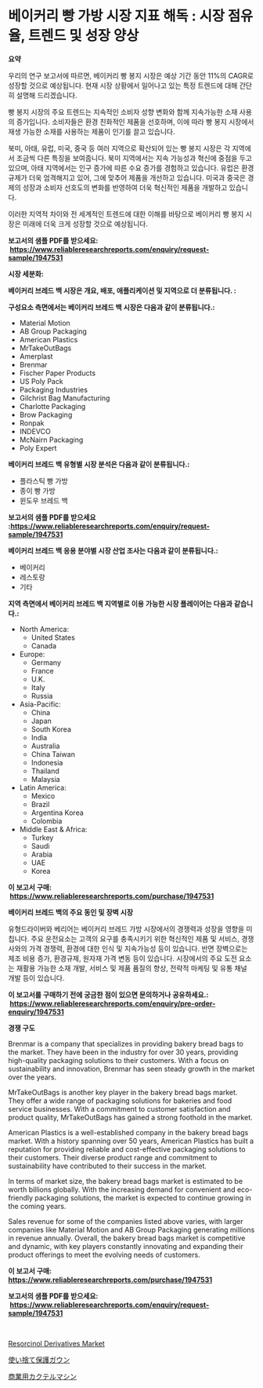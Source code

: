 <p><h1>베이커리 빵 가방 시장 지표 해독 : 시장 점유율, 트렌드 및 성장 양상</h1></p><p><strong>요약</strong></p>
<p><p>우리의 연구 보고서에 따르면, 베이커리 빵 봉지 시장은 예상 기간 동안 11%의 CAGR로 성장할 것으로 예상됩니다. 현재 시장 상황에서 일어나고 있는 특정 트렌드에 대해 간단히 설명해 드리겠습니다.</p><p>빵 봉지 시장의 주요 트렌드는 지속적인 소비자 성향 변화와 함께 지속가능한 소재 사용의 증가입니다. 소비자들은 환경 친화적인 제품을 선호하며, 이에 따라 빵 봉지 시장에서 재생 가능한 소재를 사용하는 제품이 인기를 끌고 있습니다.</p><p>북미, 아태, 유럽, 미국, 중국 등 여러 지역으로 확산되어 있는 빵 봉지 시장은 각 지역에서 조금씩 다른 특징을 보여줍니다. 북미 지역에서는 지속 가능성과 혁신에 중점을 두고 있으며, 아태 지역에서는 인구 증가에 따른 수요 증가를 경험하고 있습니다. 유럽은 환경 규제가 더욱 엄격해지고 있어, 그에 맞추어 제품을 개선하고 있습니다. 미국과 중국은 경제의 성장과 소비자 선호도의 변화를 반영하여 더욱 혁신적인 제품을 개발하고 있습니다.</p><p>이러한 지역적 차이와 전 세계적인 트렌드에 대한 이해를 바탕으로 베이커리 빵 봉지 시장은 미래에 더욱 크게 성장할 것으로 예상됩니다.</p></p>
<p><strong>보고서의 샘플 PDF를 받으세요: &nbsp;<a href="https://www.reliableresearchreports.com/enquiry/request-sample/1947531">https://www.reliableresearchreports.com/enquiry/request-sample/1947531</a></strong></p>
<p><strong>시장 세분화:</strong></p>
<p><strong> 베이커리 브레드 백 시장은 개요, 배포, 애플리케이션 및 지역으로 더 분류됩니다. :</strong></p>
<p><strong>구성요소 측면에서는 베이커리 브레드 백 시장은 다음과 같이 분류됩니다.:</strong></p>
<p><ul><li>Material Motion</li><li>AB Group Packaging</li><li>American Plastics</li><li>MrTakeOutBags</li><li>Amerplast</li><li>Brenmar</li><li>Fischer Paper Products</li><li>US Poly Pack</li><li>Packaging Industries</li><li>Gilchrist Bag Manufacturing</li><li>Charlotte Packaging</li><li>Brow Packaging</li><li>Ronpak</li><li>INDEVCO</li><li>McNairn Packaging</li><li>Poly Expert</li></ul></p>
<p><strong> 베이커리 브레드 백 유형별 시장 분석은 다음과 같이 분류됩니다.:</strong></p>
<p><ul><li>플라스틱 빵 가방</li><li>종이 빵 가방</li><li>윈도우 브레드 백</li></ul></p>
<p><strong>보고서의 샘플 PDF를 받으세요 :<a href="https://www.reliableresearchreports.com/enquiry/request-sample/1947531">https://www.reliableresearchreports.com/enquiry/request-sample/1947531</a></strong></p>
<p><strong> 베이커리 브레드 백 응용 분야별 시장 산업 조사는 다음과 같이 분류됩니다.:</strong></p>
<p><ul><li>베이커리</li><li>레스토랑</li><li>기타</li></ul></p>
<p><strong>지역 측면에서 베이커리 브레드 백 지역별로 이용 가능한 시장 플레이어는 다음과 같습니다.:</strong></p>
<p><ul>
    <li>
        North America:
        <ul>
            <li>United States</li>
            <li>Canada</li>
        </ul>
    </li>
    <li>
        Europe:
        <ul>
            <li>Germany</li>
            <li>France</li>
            <li>U.K.</li>
            <li>Italy</li>
            <li>Russia</li>
        </ul>
    </li>
    <li>
        Asia-Pacific:
        <ul>
            <li>China</li>
            <li>Japan</li>
            <li>South Korea</li>
            <li>India</li>
            <li>Australia</li>
            <li>China Taiwan</li>
            <li>Indonesia</li>
            <li>Thailand</li>
            <li>Malaysia</li>
        </ul>
    </li>
    <li>
        Latin America:
        <ul>
            <li>Mexico</li>
            <li>Brazil</li>
            <li>Argentina Korea</li>
            <li>Colombia</li>
        </ul>
    </li>
    <li>
        Middle East & Africa:
        <ul>
            <li>Turkey</li>
            <li>Saudi</li>
            <li>Arabia</li>
            <li>UAE</li>
            <li>Korea</li>
        </ul>
    </li>
    </ul></p>
<p><strong>이 보고서 구매: &nbsp;<a href="https://www.reliableresearchreports.com/purchase/1947531">https://www.reliableresearchreports.com/purchase/1947531</a></strong></p>
<p><strong>베이커리 브레드 백의 주요 동인 및 장벽 시장</strong></p>
<p><p>유형드라이버와 베리어는 베이커리 브레드 가방 시장에서의 경쟁력과 성장을 영향을 미칩니다. 주요 운전요소는 고객의 요구를 충족시키기 위한 혁신적인 제품 및 서비스, 경쟁사와의 가격 경쟁력, 환경에 대한 인식 및 지속가능성 등이 있습니다. 반면 장벽으로는 제조 비용 증가, 환경규제, 원자재 가격 변동 등이 있습니다. 시장에서의 주요 도전 요소는 재활용 가능한 소재 개발, 서비스 및 제품 품질의 향상, 전략적 마케팅 및 유통 채널 개발 등이 있습니다.</p></p>
<p><strong>이 보고서를 구매하기 전에 궁금한 점이 있으면 문의하거나 공유하세요.: &nbsp;<a href="https://www.reliableresearchreports.com/enquiry/pre-order-enquiry/1947531">https://www.reliableresearchreports.com/enquiry/pre-order-enquiry/1947531</a></strong></p>
<p><strong>경쟁 구도</strong></p>
<p><p>Brenmar is a company that specializes in providing bakery bread bags to the market. They have been in the industry for over 30 years, providing high-quality packaging solutions to their customers. With a focus on sustainability and innovation, Brenmar has seen steady growth in the market over the years.</p><p>MrTakeOutBags is another key player in the bakery bread bags market. They offer a wide range of packaging solutions for bakeries and food service businesses. With a commitment to customer satisfaction and product quality, MrTakeOutBags has gained a strong foothold in the market.</p><p>American Plastics is a well-established company in the bakery bread bags market. With a history spanning over 50 years, American Plastics has built a reputation for providing reliable and cost-effective packaging solutions to their customers. Their diverse product range and commitment to sustainability have contributed to their success in the market.</p><p>In terms of market size, the bakery bread bags market is estimated to be worth billions globally. With the increasing demand for convenient and eco-friendly packaging solutions, the market is expected to continue growing in the coming years.</p><p>Sales revenue for some of the companies listed above varies, with larger companies like Material Motion and AB Group Packaging generating millions in revenue annually. Overall, the bakery bread bags market is competitive and dynamic, with key players constantly innovating and expanding their product offerings to meet the evolving needs of customers.</p></p>
<p><strong>이 보고서 구매: &nbsp; <a href="https://www.reliableresearchreports.com/purchase/1947531">https://www.reliableresearchreports.com/purchase/1947531</a></strong></p>
<p><strong>보고서의 샘플 PDF를 받으세요: &nbsp;<a href="https://www.reliableresearchreports.com/enquiry/request-sample/1947531">https://www.reliableresearchreports.com/enquiry/request-sample/1947531</a></strong><strong></strong></p>
<p>&nbsp;</p>
<p><p><a href="https://metal-farmhouse-e95.notion.site/Resorcinol-Derivatives-Market-Size-Global-Industry-Overview-Market-Segmentation-and-Forecast-2024-87e92e21319a42ba9795090c6e428262">Resorcinol Derivatives Market</a></p><p><a href="https://github.com/laurenreichert/Market-Research-Report-List-1/blob/main/346330112576.md">使い捨て保護ガウン</a></p><p><a href="https://github.com/RodHoppe07/Market-Research-Report-List-1/blob/main/532344312577.md">商業用カクテルマシン</a></p></p>